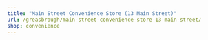 ```yaml
---
title: "Main Street Convenience Store (13 Main Street)"
url: /greasbrough/main-street-convenience-store-13-main-street/
shop: convenience
---
```

